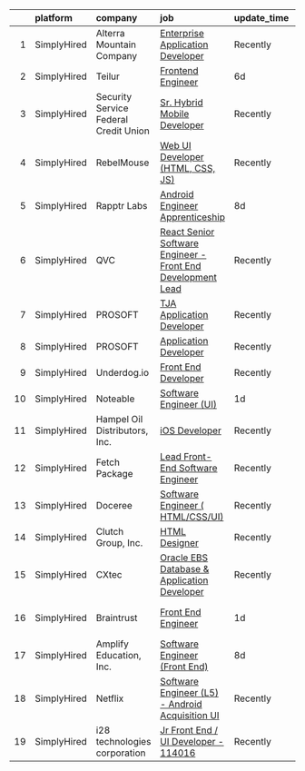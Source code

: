 

|    | platform    | company                               | job                                                                                                                                                                 | update_time   | location          |
|---:|:------------|:--------------------------------------|:--------------------------------------------------------------------------------------------------------------------------------------------------------------------|:--------------|:------------------|
|  1 | SimplyHired | Alterra Mountain Company              | [Enterprise Application Developer](https://www.simplyhired.com/job/7dHKO7niEp7Hhbmxmyc5txA-RJrJHCoIFKVoxb2dd7mtHwoZnnFEtw?q=ui+engineer)                            | Recently      | Denver, CO        |
|  2 | SimplyHired | Teilur                                | [Frontend Engineer](https://www.simplyhired.com/job/__4Jt1yGHfwkhDowKnL96wj297tTEFFTK-tVTXwvb3HazA8O9D985g?q=ui+engineer)                                           | 6d            | Remote            |
|  3 | SimplyHired | Security Service Federal Credit Union | [Sr. Hybrid Mobile Developer](https://www.simplyhired.com/job/0JsHGpxE1NzhujrrsoPpfbY4HIXsjRwmZ9wqRQ0WJI-AJg4w00er9A?q=ui+engineer)                                 | Recently      | San Antonio, TX   |
|  4 | SimplyHired | RebelMouse                            | [Web UI Developer (HTML, CSS, JS)](https://www.simplyhired.com/job/o2TW80hr5JBXeskkazI9of-OqBBQ83skSAGYfyzO_Ez2optae9evhw?q=ui+engineer)                            | Recently      | Remote            |
|  5 | SimplyHired | Rapptr Labs                           | [Android Engineer Apprenticeship](https://www.simplyhired.com/job/QibQrnUFEtd3LzVpsjWB4KPiJoL7OQoRSzYdlhTVXjS7IjSz5iiquw?q=ui+engineer)                             | 8d            | Remote            |
|  6 | SimplyHired | QVC                                   | [React Senior Software Engineer - Front End Development Lead](https://www.simplyhired.com/job/LWizO70aES7U7H8mJZfZec2ILUFxu08b12MtINNA5cXZn9jmU8EUNQ?q=ui+engineer) | Recently      | West Chester, PA  |
|  7 | SimplyHired | PROSOFT                               | [TJA Application Developer](https://www.simplyhired.com/job/tfI3CBA_fLanfSQngAXS1qjPy3Foc-Tv0JDV7LTJsccA-v9Ae5uZew?q=ui+engineer)                                   | Recently      | Norfolk, VA       |
|  8 | SimplyHired | PROSOFT                               | [Application Developer](https://www.simplyhired.com/job/yHe6t374s2laLu1FqwlBiz6wAg14VUU-EVceTCVngGLopYRazR0iuw?q=ui+engineer)                                       | Recently      | Norfolk, VA       |
|  9 | SimplyHired | Underdog.io                           | [Front End Developer](https://www.simplyhired.com/job/ltsCH16YoyEVkN8D1W1tcMgXA-kPDjk-CCnlpX7XzBltuiw-hVdksQ?q=ui+engineer)                                         | Recently      | Remote            |
| 10 | SimplyHired | Noteable                              | [Software Engineer (UI)](https://www.simplyhired.com/job/s-rL528mGTCVUmoVpRiZti9Jnm6WVGENpMOddIeFoxnzgfC0YZZDsw?q=ui+engineer)                                      | 1d            | Remote            |
| 11 | SimplyHired | Hampel Oil Distributors, Inc.         | [iOS Developer](https://www.simplyhired.com/job/_lBttQd-Va9xXNGtVZkE_LjPfrBfUj21fuiTpltjL4Ef3o_49Fz4Kw?q=ui+engineer)                                               | Recently      | Wichita, KS       |
| 12 | SimplyHired | Fetch Package                         | [Lead Front-End Software Engineer](https://www.simplyhired.com/job/wmWFOrg_dADbAk2ayo1d7eaBqTFgJ2C4lugHfvxC1gowl-m3TaH0-Q?q=ui+engineer)                            | Recently      | Austin, TX        |
| 13 | SimplyHired | Doceree                               | [Software Engineer ( HTML/CSS/UI)](https://www.simplyhired.com/job/eRQEp7hROazRsjZ7sEalw7eodhMR3wiYT8Rq7ITk0vcVljHTbkS7Og?q=ui+engineer)                            | Recently      | United States     |
| 14 | SimplyHired | Clutch Group, Inc.                    | [HTML Designer](https://www.simplyhired.com/job/rbWyS2s1lR8PI8wlJAG4Urc3jjy6MGcY6m4KIwM_Sgg8Ys7GU24xGw?q=ui+engineer)                                               | Recently      | United States     |
| 15 | SimplyHired | CXtec                                 | [Oracle EBS Database & Application Developer](https://www.simplyhired.com/job/aeVocsViNnKeZuUB6GFBO_8OH6PP4-vCmwnLVQhggzV27hWXZZO9tw?q=ui+engineer)                 | Recently      | Syracuse, NY      |
| 16 | SimplyHired | Braintrust                            | [Front End Engineer](https://www.simplyhired.com/job/pya1Au6jahNk1aRWPckXIlXEM6I_0svY7a2tv_ZB3rAQBqOxXHnb9w?q=ui+engineer)                                          | 1d            | San Francisco, CA |
| 17 | SimplyHired | Amplify Education, Inc.               | [Software Engineer (Front End)](https://www.simplyhired.com/job/EaIzlRz2GMX4x3Y7SnM9jQU_AQTx213ganUvjjE63gSdDI9MWDAbzA?q=ui+engineer)                               | 8d            | Remote            |
| 18 | SimplyHired | Netflix                               | [Software Engineer (L5) - Android Acquisition UI](https://www.simplyhired.com/job/frnVlffIIPe5Y690p-0Akn2faxdRufjOduToE2MvKHKHTLIb-3a_bQ?q=ui+engineer)             | Recently      | Remote            |
| 19 | SimplyHired | i28 technologies corporation          | [Jr Front End / UI Developer - 114016](https://www.simplyhired.com/job/Hcb6gtEbVOES2F_LxS_zRBYefc5j7K0CW1z46VjvDMFciawUY5jUjQ?q=ui+engineer)                        | Recently      | Wellston, OH      |